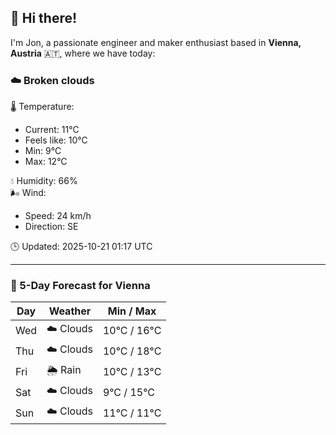 ## 👋 Hi there!

I'm Jon, a passionate engineer and maker enthusiast based in **Vienna, Austria** 🇦🇹, where we have today:

### ☁️ Broken clouds 

🌡️ Temperature: 
* Current: 11°C
* Feels like: 10°C
* Min: 9°C 
* Max: 12°C  

💧 Humidity: 66%  
🌬️ Wind: 
* Speed: 24 km/h 
* Direction: SE  

🕒 Updated: 2025-10-21 01:17 UTC

---

### 📅 5-Day Forecast for Vienna

| Day | Weather | Min / Max |
|-----|---------|------------|
| Wed | ☁️ Clouds | 10°C / 16°C |
| Thu | ☁️ Clouds | 10°C / 18°C |
| Fri | 🌦️ Rain | 10°C / 13°C |
| Sat | ☁️ Clouds | 9°C / 15°C |
| Sun | ☁️ Clouds | 11°C / 11°C |
